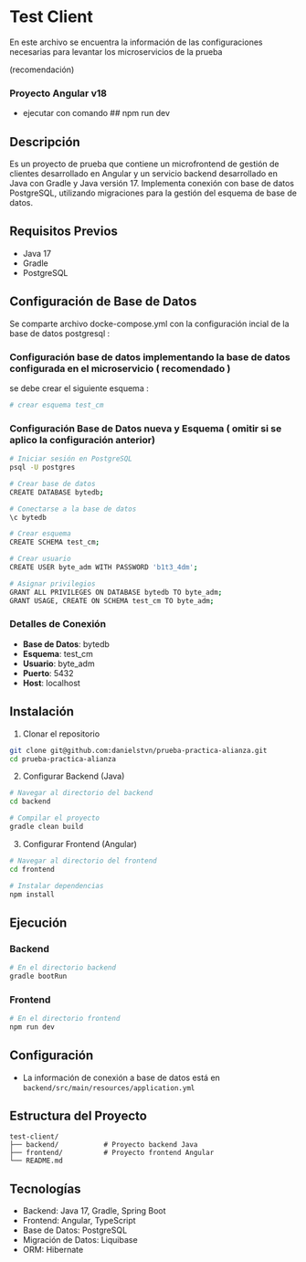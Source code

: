# Test Client

En este archivo se encuentra la información de las configuraciones necesarias para levantar los microservicios de la prueba

(recomendación)
### Proyecto Angular v18
- ejecutar con comando ## npm run dev

## Descripción
Es un proyecto de prueba que contiene un microfrontend de gestión de clientes desarrollado en Angular y un servicio backend desarrollado en Java con Gradle y Java versión 17. Implementa conexión con base de datos PostgreSQL, utilizando migraciones para la gestión del esquema de base de datos.

## Requisitos Previos
- Java 17
- Gradle
- PostgreSQL

## Configuración de Base de Datos
Se comparte archivo docke-compose.yml con la configuración incial de la base de datos postgresql :

### Configuración base de datos implementando la base de datos configurada en el microservicio ( recomendado )
se debe crear el siguiente esquema :

```bash
# crear esquema test_cm
```

### Configuración Base de Datos nueva y Esquema ( omitir si se aplico la configuración anterior)
```bash
# Iniciar sesión en PostgreSQL
psql -U postgres

# Crear base de datos
CREATE DATABASE bytedb;

# Conectarse a la base de datos
\c bytedb

# Crear esquema
CREATE SCHEMA test_cm;

# Crear usuario
CREATE USER byte_adm WITH PASSWORD 'b1t3_4dm';

# Asignar privilegios
GRANT ALL PRIVILEGES ON DATABASE bytedb TO byte_adm;
GRANT USAGE, CREATE ON SCHEMA test_cm TO byte_adm;
```

### Detalles de Conexión
- **Base de Datos**: bytedb
- **Esquema**: test_cm
- **Usuario**: byte_adm
- **Puerto**: 5432
- **Host**: localhost

## Instalación
1. Clonar el repositorio
```bash
git clone git@github.com:danielstvn/prueba-practica-alianza.git
cd prueba-practica-alianza
```

2. Configurar Backend (Java)
```bash
# Navegar al directorio del backend
cd backend

# Compilar el proyecto
gradle clean build
```

3. Configurar Frontend (Angular)
```bash
# Navegar al directorio del frontend
cd frontend

# Instalar dependencias
npm install
```

## Ejecución

### Backend
```bash
# En el directorio backend
gradle bootRun
```

### Frontend
```bash
# En el directorio frontend
npm run dev
```

## Configuración
- La información de conexión a base de datos está en `backend/src/main/resources/application.yml`

## Estructura del Proyecto
```
test-client/
├── backend/           # Proyecto backend Java
├── frontend/          # Proyecto frontend Angular
└── README.md
```

## Tecnologías
- Backend: Java 17, Gradle, Spring Boot
- Frontend: Angular, TypeScript
- Base de Datos: PostgreSQL
- Migración de Datos: Liquibase
- ORM: Hibernate
```
